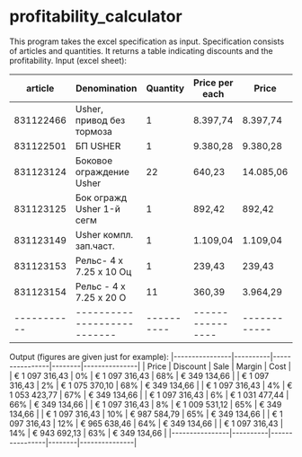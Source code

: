 # profitability_calculator
This program takes the excel specification as input. Specification consists of articles and quantities.
It returns a table indicating discounts and the profitability. 
Input (excel sheet):

| article   | Denomination              | Quantity | Price per each | Price      |
|-----------|---------------------------|----------|----------------|------------|
| 831122466 | Usher, привод без тормоза | 1        | 8.397,74       | 8.397,74   | 
| 831122501 | БП USHER                  | 1        | 9.380,28       | 9.380,28   |
| 831123124 | Боковое ограждение Usher  | 22       | 640,23         | 14.085,06  |
| 831123125 | Бок огражд Usher 1-й сегм | 1        | 892,42         | 892,42     |
| 831123149 | Usher компл. зап.част.    | 1        | 1.109,04       | 1.109,04   |
| 831123153 | Рельс- 4 x 7.25 x 10 Оц   | 1        | 239,43         | 239,43     |
| 831123154 | Рельс - 4 x 7.25 x 20 О   | 11       | 360,39         | 3.964,29   |
|-----------|---------------------------|----------|----------------|------------|

Output (figures are given just for example):
|----------------|----------|----------------|--------|---------------|
| Price          | Discount | Sale           | Margin | Cost          |
| € 1 097 316,43 | 0%       | € 1 097 316,43 | 68%    | € 349 134,66  |
| € 1 097 316,43 | 2%       | € 1 075 370,10 | 68%    | € 349 134,66  |
| € 1 097 316,43 | 4%       | € 1 053 423,77 | 67%    | € 349 134,66  |
| € 1 097 316,43 | 6%       | € 1 031 477,44 | 66%    | € 349 134,66  |
| € 1 097 316,43 | 8%       | € 1 009 531,12 | 65%    | € 349 134,66  |
| € 1 097 316,43 | 10%      | € 987 584,79   | 65%    | € 349 134,66  |
| € 1 097 316,43 | 12%      | € 965 638,46   | 64%    | € 349 134,66  |
| € 1 097 316,43 | 14%      | € 943 692,13   | 63%    | € 349 134,66  |
|----------------|----------|----------------|--------|---------------|
